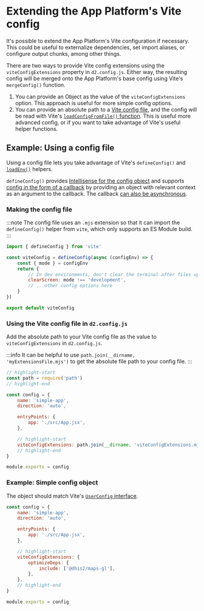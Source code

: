 # Extending the App Platform's Vite config

It's possible to extend the App Platform's Vite configuration if necessary. This could be useful to externalize dependencies, set import aliases, or configure output chunks, among other things.

There are two ways to provide Vite config extensions using the `viteConfigExtensions` property in `d2.config.js`. Either way, the resulting config will be merged onto the App Platform's base config using Vite's `mergeConfig()` function.

1. You can provide an Object as the value of the `viteConfigExtensions` option. This approach is useful for more simple config options.
2. You can provide an absolute path to a [Vite config file](https://vite.dev/config/), and the config will be read with Vite's [`loadConfigFromFile()` function](https://vite.dev/guide/api-javascript.html#loadconfigfromfile). This is useful more advanced config, or if you want to take advantage of Vite's useful helper functions.

## Example: Using a config file

Using a config file lets you take advantage of Vite's `defineConfig()` and [`loadEnv()`](https://vite.dev/config/#using-environment-variables-in-config) helpers.

`defineConfig()` provides [Intellisense for the config object](https://vite.dev/config/#config-intellisense) and supports [config in the form of a callback](https://vite.dev/config/#conditional-config) by providing an object with relevant context as an argument to the callback. The callback [can also be asynchronous](https://vite.dev/config/#async-config).

### Making the config file

:::note
The config file uses an `.mjs` extension so that it can import the `defineConfig()` helper from `vite`, which only supports an ES Module build.
:::

```js filename='viteConfigExtensions.mjs'
import { defineConfig } from 'vite'

const viteConfig = defineConfig(async (configEnv) => {
    const { mode } = configEnv
    return {
        // In dev environments, don't clear the terminal after files update
        clearScreen: mode !== 'development',
        // ...other config options here
    }
})

export default viteConfig
```

### Using the Vite config file in `d2.config.js`

Add the absolute path to your Vite config file as the value to `viteConfigExtensions` in `d2.config.js`.

:::info
It can be helpful to use `path.join(__dirname, 'myExtensionsFile.mjs')` to get the absolute file path to your config file.
:::

```js filename='d2.config.js'
// highlight-start
const path = require('path')
// highlight-end

const config = {
    name: 'simple-app',
    direction: 'auto',

    entryPoints: {
        app: './src/App.jsx',
    },

    // highlight-start
    viteConfigExtensions: path.join(__dirname, 'viteConfigExtensions.mjs'),
    // highlight-end
}

module.exports = config
```

### Example: Simple config object

The object should match Vite's [`UserConfig` interface](https://vite.dev/config/#config-intellisense).

```js filename='d2.config.js'
const config = {
    name: 'simple-app',
    direction: 'auto',

    entryPoints: {
        app: './src/App.jsx',
    },

    // highlight-start
    viteConfigExtensions: {
        optimizeDeps: {
            include: ['@dhis2/maps-gl'],
        },
    },
    // highlight-end
}

module.exports = config
```
